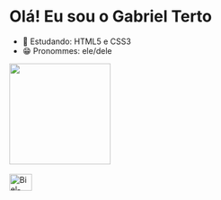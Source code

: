 # Olá! Eu sou o Gabriel Terto

- 🌱 Estudando: HTML5 e CSS3
- 😁 Pronommes: ele/dele

<div>
  <a href="https://github.com/gabriellterto">
  <img height="180em" src="https://github-readme-stats.vercel.app/api?username=gabriellterto&show_icons=true&theme=dark">
  
</div>

<div style="display: inline_block"><br>
  <img align="center" alt="Biel-Python" height="30" width="40" src="https://cdn.jsdelivr.net/gh/devicons/devicon/icons/python/python-original.svg">
</div>

##
